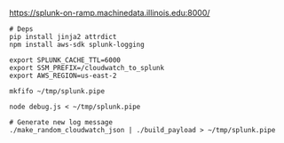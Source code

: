 https://splunk-on-ramp.machinedata.illinois.edu:8000/

```
# Deps
pip install jinja2 attrdict
npm install aws-sdk splunk-logging

export SPLUNK_CACHE_TTL=6000
export SSM_PREFIX=/cloudwatch_to_splunk
export AWS_REGION=us-east-2

mkfifo ~/tmp/splunk.pipe

node debug.js < ~/tmp/splunk.pipe

# Generate new log message
./make_random_cloudwatch_json | ./build_payload > ~/tmp/splunk.pipe


```
